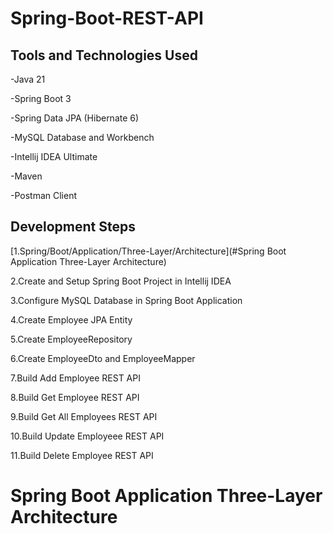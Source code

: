 # Spring-Boot-REST-API

## Tools and Technologies Used

-Java 21

-Spring Boot 3

-Spring Data JPA (Hibernate 6)

-MySQL Database and Workbench

-Intellij IDEA Ultimate

-Maven

-Postman Client

## Development Steps

[1.Spring/Boot/Application/Three-Layer/Architecture](#Spring Boot Application Three-Layer Architecture)

2.Create and Setup Spring Boot Project in Intellij IDEA

3.Configure MySQL Database in Spring Boot Application

4.Create Employee JPA Entity

5.Create EmployeeRepository

6.Create EmployeeDto and EmployeeMapper

7.Build Add Employee REST API

8.Build Get Employee REST API

9.Build Get All Employees REST API

10.Build Update Employeee REST API

11.Build Delete Employee REST API

# Spring Boot Application Three-Layer Architecture
